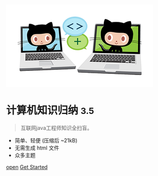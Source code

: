 <!-- _coverpage.md -->

![logo](./media/icon.png)

# 计算机知识归纳 <small>3.5</small>

> 互联网java工程师知识全扫盲。

- 简单、轻便 (压缩后 ~21kB)
- 无需生成 html 文件
- 众多主题

[open](https://github.com/docsifyjs/docsify/)
[Get Started](README.md )